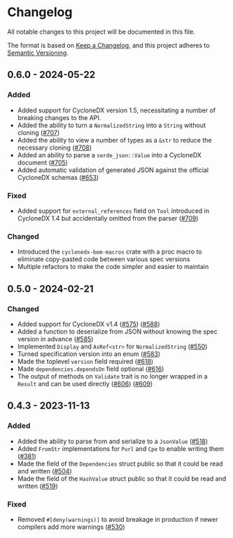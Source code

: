 # Changelog

All notable changes to this project will be documented in this file.

The format is based on [Keep a Changelog](https://keepachangelog.com/en/1.0.0/),
and this project adheres to [Semantic Versioning](https://semver.org/spec/v2.0.0.html).

## 0.6.0 - 2024-05-22

### Added

 - Added support for CycloneDX version 1.5, necessitating a number of breaking changes to the API.
 - Added the ability to turn a `NormalizedString` into a `String` without cloning ([#707])
 - Added the ability to view a number of types as a `&str` to reduce the necessary cloning ([#708])
 - Added an ability to parse a `serde_json::Value` into a CycloneDX document ([#705])
 - Added automatic validation of generated JSON against the official CycloneDX schemas ([#653])

### Fixed

 - Added support for `external_references` field on `Tool` introduced in CycloneDX 1.4 but accidentally omitted from the parser ([#709])

### Changed

 - Introduced the `cyclonedx-bom-macros` crate with a proc macro to eliminate copy-pasted code between various spec versions
 - Multiple refactors to make the code simpler and easier to maintain

## 0.5.0 - 2024-02-21

### Changed

 - Added support for CycloneDX v1.4 ([#575]) ([#588])
 - Added a function to deserialize from JSON without knowing the spec version in advance ([#585])
 - Implemented `Display` and `AsRef<str>` for `NormalizedString` ([#550])
 - Turned specification version into an enum ([#583])
 - Made the toplevel `version` field required ([#618])
 - Made `dependencies.dependsOn` field optional ([#616])
 - The output of methods on `Validate` trait is no longer wrapped in a `Result` and can be used directly ([#606]) ([#609])

## 0.4.3 - 2023-11-13

### Added

- Added the ability to parse from and serialize to a `JsonValue` ([#518])
- Added `FromStr` implementations for `Purl` and `Cpe` to enable writing them ([#381])
- Made the field of the `Dependencies` struct public so that it could be read and written ([#504])
- Made the field of the `HashValue` struct public so that it could be read and written ([#519])

### Fixed

- Removed `#[deny(warnings)]` to avoid breakage in production if newer compilers add more warnings ([#530])

[#381]: https://github.com/CycloneDX/cyclonedx-rust-cargo/pull/381
[#504]: https://github.com/CycloneDX/cyclonedx-rust-cargo/pull/504
[#518]: https://github.com/CycloneDX/cyclonedx-rust-cargo/pull/518
[#519]: https://github.com/CycloneDX/cyclonedx-rust-cargo/pull/519
[#530]: https://github.com/CycloneDX/cyclonedx-rust-cargo/pull/530
[#550]: https://github.com/CycloneDX/cyclonedx-rust-cargo/pull/550
[#575]: https://github.com/CycloneDX/cyclonedx-rust-cargo/pull/575
[#583]: https://github.com/CycloneDX/cyclonedx-rust-cargo/pull/583
[#585]: https://github.com/CycloneDX/cyclonedx-rust-cargo/pull/585
[#588]: https://github.com/CycloneDX/cyclonedx-rust-cargo/pull/588
[#606]: https://github.com/CycloneDX/cyclonedx-rust-cargo/pull/606
[#609]: https://github.com/CycloneDX/cyclonedx-rust-cargo/pull/609
[#616]: https://github.com/CycloneDX/cyclonedx-rust-cargo/pull/616
[#618]: https://github.com/CycloneDX/cyclonedx-rust-cargo/pull/618
[#653]: https://github.com/CycloneDX/cyclonedx-rust-cargo/pull/653
[#705]: https://github.com/CycloneDX/cyclonedx-rust-cargo/pull/705
[#707]: https://github.com/CycloneDX/cyclonedx-rust-cargo/pull/707
[#708]: https://github.com/CycloneDX/cyclonedx-rust-cargo/pull/708
[#709]: https://github.com/CycloneDX/cyclonedx-rust-cargo/pull/709
